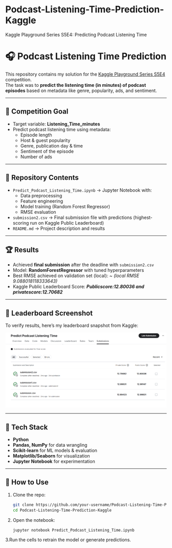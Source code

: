 # Podcast-Listening-Time-Prediction-Kaggle
Kaggle Playground Series S5E4: Predicting Podcast Listening Time
# 🎧 Podcast Listening Time Prediction

This repository contains my solution for the [Kaggle Playground Series S5E4](https://www.kaggle.com/competitions/playground-series-s5e4/overview) competition.  
The task was to **predict the listening time (in minutes) of podcast episodes** based on metadata like genre, popularity, ads, and sentiment.

---

## 📌 Competition Goal
- Target variable: **Listening_Time_minutes**
- Predict podcast listening time using metadata:
  - Episode length
  - Host & guest popularity
  - Genre, publication day & time
  - Sentiment of the episode
  - Number of ads

---

## 📂 Repository Contents
- `Predict_Podcast_Listening_Time.ipynb` → Jupyter Notebook with:
  - Data preprocessing
  - Feature engineering
  - Model training (Random Forest Regressor)
  - RMSE evaluation
- `submission2.csv` → Final submission file with predictions (highest-scoring run on Kaggle Public Leaderboard)
- `README.md` → Project description and results

---

## 🏆 Results
- Achieved **final submission** after the deadline with `submission2.csv`
- Model: **RandomForestRegressor** with tuned hyperparameters
- Best RMSE achieved on validation set (local): ~ _(local RMSE 9.088018118333643)_
- Kaggle Public Leaderboard Score: **_Publicscore:12.80036 and privatescore:12.70682_**

---

## 📸 Leaderboard Screenshot
To verify results, here’s my leaderboard snapshot from Kaggle:

![Leaderboard Screenshot](leaderboard.png)



---

## 🚀 Tech Stack
- **Python**
- **Pandas, NumPy** for data wrangling
- **Scikit-learn** for ML models & evaluation
- **Matplotlib/Seaborn** for visualization
- **Jupyter Notebook** for experimentation

---

## 📖 How to Use
1. Clone the repo:
   ```bash
   git clone https://github.com/your-username/Podcast-Listening-Time-Prediction-Kaggle.git
   cd Podcast-Listening-Time-Prediction-Kaggle
2. Open the notebook:
   ```bash
   jupyter notebook Predict_Podcast_Listening_Time.ipynb
3.Run the cells to retrain the model or generate predictions.

